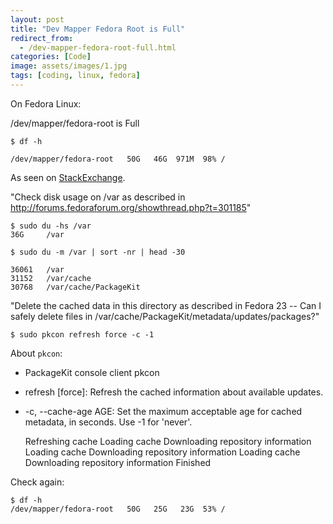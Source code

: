 ```yaml
---
layout: post
title: "Dev Mapper Fedora Root is Full"
redirect_from:
  - /dev-mapper-fedora-root-full.html
categories: [Code]
image: assets/images/1.jpg
tags: [coding, linux, fedora]
---
```


On Fedora Linux:

/dev/mapper/fedora-root is Full

    $ df -h

    /dev/mapper/fedora-root   50G   46G  971M  98% /


As seen on <a href="https://unix.stackexchange.com/questions/328758/fedora-24-increase-disk-space-on-dev-mapper-fedora-var" target="_blank">StackExchange</a>.

"Check disk usage on /var as described in http://forums.fedoraforum.org/showthread.php?t=301185"

    $ sudo du -hs /var
    36G     /var

    $ sudo du -m /var | sort -nr | head -30

    36061   /var
    31152   /var/cache
    30768   /var/cache/PackageKit

"Delete the cached data in this directory as described in Fedora 23 -- Can I safely delete files in /var/cache/PackageKit/metadata/updates/packages?"

    $ sudo pkcon refresh force -c -1

About `pkcon`:

* PackageKit console client pkcon
* refresh [force]: Refresh the cached information about available updates.
* -c, --cache-age AGE: Set the maximum acceptable age for cached metadata, in seconds. Use -1 for 'never'.

    Refreshing cache
    Loading cache
    Downloading repository information
    Loading cache
    Downloading repository information
    Loading cache
    Downloading repository information
    Finished

Check again:

    $ df -h
    /dev/mapper/fedora-root   50G   25G   23G  53% /
